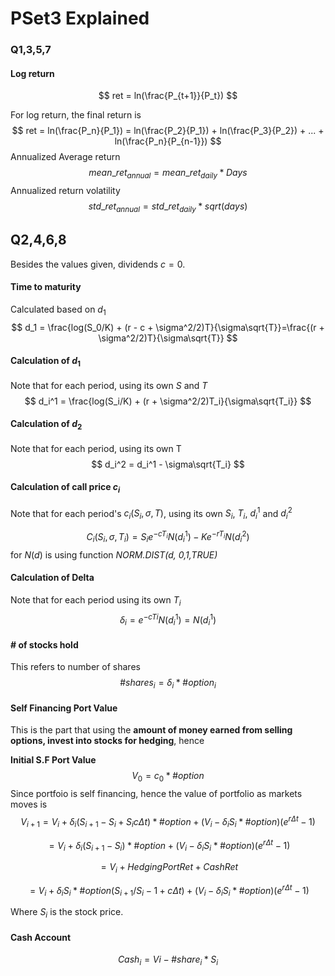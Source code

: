 # PSet3 Explained

### Q1,3,5,7

#### Log return

$$
ret = ln(\frac{P_{t+1}}{P_t})
$$

For log return, the final return is 
$$
ret = ln(\frac{P_n}{P_1}) = ln(\frac{P_2}{P_1}) + ln(\frac{P_3}{P_2}) + ... + ln(\frac{P_n}{P_{n-1}})
$$
Annualized Average return
$$
mean\_ret_{annual} = mean\_ret_{daily} * Days
$$
Annualized return volatility
$$
std\_ret_{annual} = std\_ret_{daily}*sqrt(days)
$$

## Q2,4,6,8

Besides the values given, dividends $c=0$.

#### Time to maturity

Calculated based on $d_1$ 
$$
d_1 = \frac{log(S_0/K) + (r - c + \sigma^2/2)T}{\sigma\sqrt{T}}=\frac{(r  + \sigma^2/2)T}{\sigma\sqrt{T}}
$$

#### Calculation of $d_1$ 

Note that for each period, using its own _S_ and _T_
$$
d_i^1 = \frac{log(S_i/K) + (r + \sigma^2/2)T_i}{\sigma\sqrt{T_i}}
$$

#### Calculation of $d_2$

Note that for each period, using its own T
$$
d_i^2 = d_i^1 - \sigma\sqrt{T_i}
$$

#### Calculation of call price $c_i$

Note that for each period's $c_i(S_i,\sigma, T)$, using its own $S_i$, $T_i$, $d^1_i$ and $d^2_i$

 
$$
C_i(S_i, \sigma, T_i) = S_ie^{-cT_i}N(d^1_i) - Ke^{-rT_i}N(d^2_i)
$$
for $N(d)$ is using function _NORM.DIST(d, 0,1,TRUE)_

#### Calculation of Delta

Note that for each period using its own $T_i$
$$
\delta_i = e^{-cTi}N(d^1_i) = N(d^1_i)
$$

#### \# of stocks hold

This refers to number of shares
$$
\#shares_i = \delta_i * \#option_i
$$

#### Self Financing Port Value

This is the part that using the **amount of money earned from selling options, invest into stocks for hedging**, hence

**Initial S.F Port Value**
$$
V_0 = c_0*\#option
$$
Since portfoio is self financing, hence the value of portfolio as markets moves is 
$$
V_{i+1} = V_i + \delta_i(S_{i+1}-S_i + S_ic\Delta t)*\#option + (V_i - \delta_iS_i*\#option)(e^{r\Delta t} - 1)
$$

$$
= V_i + \delta_i(S_{i+1}-S_i)*\#option + (V_i - \delta_iS_i*\#option)(e^{r\Delta t} - 1)
$$

$$
= V_i + HedgingPortRet + CashRet
$$

$$
= V_i + \delta_iS_i*\#option (S_{i+1}/S_i - 1 + c\Delta t) +  (V_i - \delta_iS_i*\#option)(e^{r\Delta t} - 1)
$$

Where $S_i$ is the stock price. 

#### Cash Account

$$
Cash_i = Vi - \#share_i * S_i
$$
